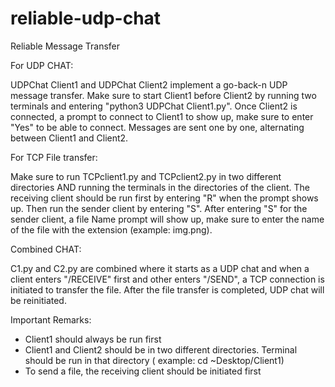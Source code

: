 # reliable-udp-chat


Reliable Message Transfer

For UDP CHAT:

UDPChat Client1 and UDPChat Client2 implement a go-back-n UDP message transfer. Make sure to start Client1 before Client2 by running two terminals and entering "python3 UDPChat Client1.py". 
Once Client2 is connected, a prompt to connect to Client1 to show up, make sure to enter "Yes" to be able to connect. Messages are sent one by one, alternating between Client1 and Client2.


For TCP File transfer:

Make sure to run TCPclient1.py and TCPclient2.py in two different directories AND running the terminals in the directories of the client. 
The receiving client should be run first by entering "R" when the prompt shows up. Then run the sender client by entering "S".
After entering "S" for the sender client, a file Name prompt will show up, make sure to enter the name of the file with the extension (example: img.png).


Combined CHAT:


C1.py and C2.py are combined where it starts as a UDP chat and when a client enters "/RECEIVE" first and other enters "/SEND", a TCP connection is initiated to transfer the file. After the file transfer is completed, UDP chat will be reinitiated.

Important Remarks: 
- Client1 should always be run first
- Client1 and Client2 should be in two different directories. Terminal should be run in that directory ( example: cd ~Desktop/Client1)
- To send a file, the receiving client should be initiated first

